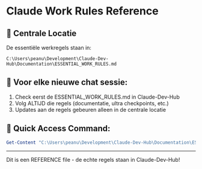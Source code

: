 # Claude Work Rules Reference

## 📍 Centrale Locatie
De essentiële werkregels staan in:
```
C:\Users\peanu\Development\Claude-Dev-Hub\Documentation\ESSENTIAL_WORK_RULES.md
```

## 🔄 Voor elke nieuwe chat sessie:
1. Check eerst de ESSENTIAL_WORK_RULES.md in Claude-Dev-Hub
2. Volg ALTIJD die regels (documentatie, ultra checkpoints, etc.)
3. Updates aan de regels gebeuren alleen in de centrale locatie

## 🚀 Quick Access Command:
```powershell
Get-Content "C:\Users\peanu\Development\Claude-Dev-Hub\Documentation\ESSENTIAL_WORK_RULES.md"
```

---
Dit is een REFERENCE file - de echte regels staan in Claude-Dev-Hub!
